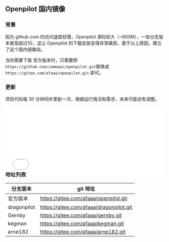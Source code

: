 ## Openpilot 国内镜像

### 背景

因为 github.com 的访问速度较慢，Openpilot 源码较大（~600M），一些分支版本甚至超过1G，这让 Openpilot 的下载安装变得非常痛苦，基于以上原因，建立了这个国内镜像站。

当你需要下载 官方版本时，只需要把  `https://github.com/commaai/openpilot.git`替换成  `https://gitee.com/afaaa/openpilot.git` 即可。

### 更新

项目代码每 30 分钟同步更新一次，根据运行情况和需求，未来可能会有调整。

<iframe src="/mirror_status.html" frameborder="no" border="0" marginwidth="0" marginheight="0" scrolling="no" allowtransparency="yes" style="width: 100%;height: 220px;border: none;margin-bottom: -40px;"></iframe>

### 地址列表

分支版本|git 地址
-|-
官方版本|https://gitee.com/afaaa/openpilot.git
dragonpilot|https://gitee.com/afaaa/dragonpilot.git
Gernby|https://gitee.com/afaaa/gernby.git
kegman|https://gitee.com/afaaa/kegman.git
arne182|https://gitee.com/afaaa/arne182.git
